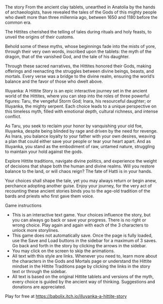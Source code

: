 The story
From the ancient clay tablets, unearthed in Anatolia by the hands of archaeologists, have revealed the tales of the Gods of this mighty people who dwelt more than three millennia ago, between 1650 and 1180 before the common era.

The Hittites cherished the telling of tales during rituals and holy feasts, to unveil the origins of their customs.

Behold some of these myths, whose beginnings fade into the mists of yore, through their very own words, inscribed upon the tablets: the myth of the dragon, that of the vanished God, and the tale of his daughter.

Through these sacred narratives, the Hittites honored their Gods, making offerings and reenacting the struggles between divine beings, beasts, and mortals. Every verse was a bridge to the divine realm, ensuring the world’s balance and the favor of those who dwelt above.

Illuyanka: A Hittite Story is an epic interactive journey set in the ancient world of the Hittites, where you can step into the roles of three powerful figures: Taru, the vengeful Storm God; Inara, his resourceful daughter; or Illuyanka, the mighty serpent. Each choice leads to a unique perspective on this timeless myth, filled with emotional depth, cultural richness, and intense conflict.

As Taru, you seek to reclaim your honor by vanquishing your old foe, Illuyanka, despite being blinded by rage and driven by the need for revenge. As Inara, you balance loyalty to your father with your own desires, weaving a plan that could either save your people or tear your heart apart. And as Illuyanka, you stand as the embodiment of raw, untamed nature, struggling to maintain your hold against the gods.

Explore Hittite traditions, navigate divine politics, and experience the weight of decisions that shape both the human and divine realms. Will you restore balance to the land, or will chaos reign? The fate of Hatti is in your hands.

Your choices shall shape the tale, yet you may always return or begin anew, perchance adopting another guise. Enjoy your journey, for the very act of recounting these ancient stories binds you to the age-old tradition of the bards and priests who first gave them voice.

Game instructions
- This is an interactive text game. Your choices influence the story, but you can always go back or save your progress. There is no right or wrong choice. Play again and again with each of the 3 characters to unlock more storylines.
- This game does not automatically save. Once the page is fully loaded, use the Save and Load buttons in the sidebar for a maximum of 3 saves. Go back and forth in the story by clicking the arrows in the sidebar.
- You may click on the screen to skip the animations.
- All text with this style are links. Whenever you need to, learn more about the characters in the Gods and Mortals page or understand the Hittite mindset in the Hittite Traditions page by clicking the links in the story text or through the sidebar.
- All text is based on the original Hittite tablets and versions of the myth, every choice is guided by the ancient way of thinking.
Suggestions and donations are appreciated.

Play for free at https://babolix.itch.io/illuyanka-a-hittite-story
